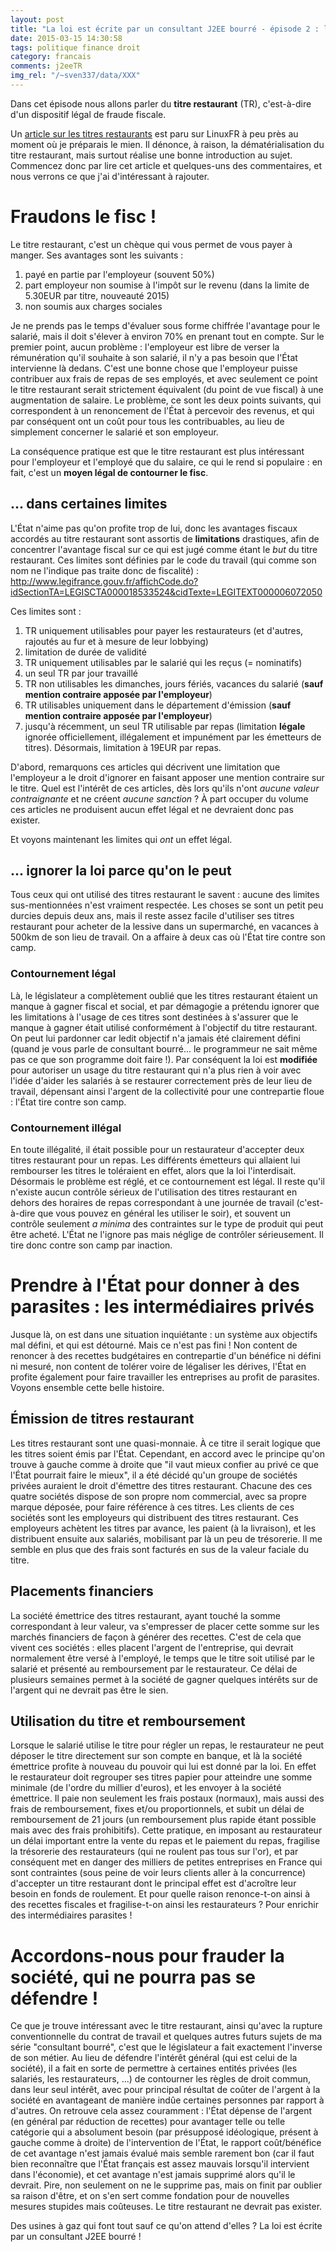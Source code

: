 ```yaml
---
layout: post
title: "La loi est écrite par un consultant J2EE bourré - épisode 2 : le titre restaurant"
date: 2015-03-15 14:30:58
tags: politique finance droit
category: francais
comments: j2eeTR
img_rel: "/~sven337/data/XXX"
---
```

Dans cet épisode nous allons parler du **titre restaurant** (TR), c'est-à-dire d'un dispositif légal de fraude fiscale.

Un [article sur les titres restaurants](http://linuxfr.org/users/thamieu/journaux/histoire-des-titres-restaurant-ou-comment-les-salaires-furent-places-sous-drm) est paru sur LinuxFR à peu près au moment où je préparais le mien. Il dénonce, à raison, la dématérialisation du titre restaurant, mais surtout réalise une bonne introduction au sujet. Commencez donc par lire cet article et quelques-uns des commentaires, et nous verrons ce que j'ai d'intéressant à rajouter. 

# Fraudons le fisc !

Le titre restaurant, c'est un chèque qui vous permet de vous payer à manger. Ses avantages sont les suivants :

1. payé en partie par l'employeur (souvent 50%)
2. part employeur non soumise à l'impôt sur le revenu (dans la limite de 5.30EUR par titre, nouveauté 2015)
3. non soumis aux charges sociales

Je ne prends pas le temps d'évaluer sous forme chiffrée l'avantage pour le salarié, mais il doit s'élever à environ 70% en prenant tout en compte. Sur le premier point, aucun problème : l'employeur est libre de verser la rémunération qu'il souhaite à son salarié, il n'y a pas besoin que l'État intervienne là dedans. C'est une bonne chose que l'employeur puisse contribuer aux frais de repas de ses employés, et avec seulement ce point le titre restaurant serait strictement équivalent (du point de vue fiscal) à une augmentation de salaire.
Le problème, ce sont les deux points suivants, qui correspondent à un renoncement de l'État à percevoir des revenus, et qui par conséquent ont un coût pour tous les contribuables, au lieu de simplement concerner le salarié et son employeur.

La conséquence pratique est que le titre restaurant est plus intéressant pour l'employeur et l'employé que du salaire, ce qui le rend si populaire : en fait, c'est un **moyen légal de contourner le fisc**.

## ... dans certaines limites

L'État n'aime pas qu'on profite trop de lui, donc les avantages fiscaux accordés au titre restaurant sont assortis de **limitations** drastiques, afin de concentrer l'avantage fiscal sur ce qui est jugé comme étant le *but* du titre restaurant.
Ces limites sont définies par le code du travail (qui comme son nom ne l'indique pas traite donc de fiscalité) : <http://www.legifrance.gouv.fr/affichCode.do?idSectionTA=LEGISCTA000018533524&cidTexte=LEGITEXT000006072050>

Ces limites sont :

1. TR uniquement utilisables pour payer les restaurateurs (et d'autres, rajoutés au fur et à mesure de leur lobbying) 
2. limitation de durée de validité
3. TR uniquement utilisables par le salarié qui les reçus (= nominatifs)
4. un seul TR par jour travaillé
5. TR non utilisables les dimanches, jours fériés, vacances du salarié (**sauf mention contraire apposée par l'employeur**)
6. TR utilisables uniquement dans le département d'émission (**sauf mention contraire apposée par l'employeur**)
7. jusqu'à récemment, un seul TR utilisable par repas (limitation **légale** ignorée officiellement, illégalement et impunément par les émetteurs de titres). Désormais, limitation à 19EUR par repas.

D'abord, remarquons ces articles qui décrivent une limitation que l'employeur a le droit d'ignorer en faisant apposer une mention contraire sur le titre. Quel est l'intérêt de ces articles, dès lors qu'ils n'ont *aucune valeur contraignante* et ne créent *aucune sanction* ? À part occuper du volume ces articles ne produisent aucun effet légal et ne devraient donc pas exister.

Et voyons maintenant les limites qui *ont* un effet légal.

## ... ignorer la loi parce qu'on le peut

Tous ceux qui ont utilisé des titres restaurant le savent : aucune des limites sus-mentionnées n'est vraiment respectée. Les choses se sont un petit peu durcies depuis deux ans, mais il reste assez facile d'utiliser ses titres restaurant pour acheter de la lessive dans un supermarché, en vacances à 500km de son lieu de travail.
On a affaire à deux cas où l'État tire contre son camp.

### Contournement légal

Là, le législateur a complètement oublié que les titres restaurant étaient un manque à gagner fiscal et social, et par démagogie a prétendu ignorer que les limitations à l'usage de ces titres sont destinées à s'assurer que le manque à gagner était utilisé conformément à l'objectif du titre restaurant. On peut lui pardonner car ledit objectif n'a jamais été clairement défini (quand je vous parle de consultant bourré... le programmeur ne sait même pas ce que son programme doit faire !).
Par conséquent la loi est **modifiée** pour autoriser un usage du titre restaurant qui n'a plus rien à voir avec l'idée d'aider les salariés à se restaurer correctement près de leur lieu de travail, dépensant ainsi l'argent de la collectivité pour une contrepartie floue : l'État tire contre son camp.

### Contournement illégal

En toute illégalité, il était possible pour un restaurateur d'accepter deux titres restaurant pour un repas. Les différents émetteurs qui allaient lui rembourser les titres le toléraient en effet, alors que la loi l'interdisait. Désormais le problème est réglé, et ce contournement est légal.
Il reste qu'il n'existe aucun contrôle sérieux de l'utilisation des titres restaurant en dehors des horaires de repas correspondant à une journée de travail (c'est-à-dire que vous pouvez en général les utiliser le soir), et souvent un contrôle seulement *a minima* des contraintes sur le type de produit qui peut être acheté. 
L'État ne l'ignore pas mais néglige de contrôler sérieusement. Il tire donc contre son camp par inaction.

# Prendre à l'État pour donner à des parasites : les intermédiaires privés

Jusque là, on est dans une situation inquiétante : un système aux objectifs mal défini, et qui est détourné. Mais ce n'est pas fini !
Non content de renoncer à des recettes budgétaires en contrepartie d'un bénéfice ni défini ni mesuré, non content de tolérer voire de légaliser les dérives, l'État en profite également pour faire travailler les entreprises au profit de parasites. Voyons ensemble cette belle histoire.

## Émission de titres restaurant

Les titres restaurant sont une quasi-monnaie. À ce titre il serait logique que les titres soient émis par l'État. Cependant, en accord avec le principe qu'on trouve à gauche comme à droite que "il vaut mieux confier au privé ce que l'État pourrait faire le mieux", il a été décidé qu'un groupe de sociétés privées auraient le droit d'émettre des titres restaurant. Chacune des ces quatre sociétés dispose de son propre nom commercial, avec sa propre marque déposée, pour faire référence à ces titres. 
Les clients de ces sociétés sont les employeurs qui distribuent des titres restaurant. Ces employeurs achètent les titres par avance, les paient (à la livraison), et les distribuent ensuite aux salariés, mobilisant par là un peu de trésorerie. Il me semble en plus que des frais sont facturés en sus de la valeur faciale du titre.

## Placements financiers

La société émettrice des titres restaurant, ayant touché la somme correspondant à leur valeur, va s'empresser de placer cette somme sur les marchés financiers de façon à générer des recettes. C'est de cela que vivent ces sociétés : elles placent l'argent de l'entreprise, qui devrait normalement être versé à l'employé, le temps que le titre soit utilisé par le salarié et présenté au remboursement par le restaurateur. Ce délai de plusieurs semaines permet à la société de gagner quelques intérêts sur de l'argent qui ne devrait pas être le sien.

## Utilisation du titre et remboursement

Lorsque le salarié utilise le titre pour régler un repas, le restaurateur ne peut déposer le titre directement sur son compte en banque, et là la société émettrice profite à nouveau du pouvoir qui lui est donné par la loi.
En effet le restaurateur doit regrouper ses titres papier pour atteindre une somme minimale (de l'ordre du millier d'euros), et les envoyer à la société émettrice. Il paie non seulement les frais postaux (normaux), mais aussi des frais de remboursement, fixes et/ou proportionnels, et subit un délai de remboursement de 21 jours (un remboursement plus rapide étant possible mais avec des frais prohibitifs).
Cette pratique, en imposant au restaurateur un délai important entre la vente du repas et le paiement du repas, fragilise la trésorerie des restaurateurs (qui ne roulent pas tous sur l'or), et par conséquent met en danger des milliers de petites entreprises en France qui sont contraintes (sous peine de voir leurs clients aller à la concurrence) d'accepter un titre restaurant dont le principal effet est d'acroître leur besoin en fonds de roulement.
Et pour quelle raison renonce-t-on ainsi à des recettes fiscales et fragilise-t-on ainsi les restaurateurs ? Pour enrichir des intermédiaires parasites !

# Accordons-nous pour frauder la société, qui ne pourra pas se défendre !

Ce que je trouve intéressant avec le titre restaurant, ainsi qu'avec la rupture conventionnelle du contrat de travail et quelques autres futurs sujets de ma série "consultant bourré", c'est que le législateur a fait exactement l'inverse de son métier. Au lieu de défendre l'intérêt général (qui est celui de la société), il a fait en sorte de permettre à certaines entités privées (les salariés, les restaurateurs, ...) de contourner les règles de droit commun, dans leur seul intérêt, avec pour principal résultat de coûter de l'argent à la société en avantageant de manière indûe certaines personnes par rapport à d'autres.
On retrouve cela assez couramment : l'État dépense de l'argent (en général par réduction de recettes) pour avantager telle ou telle catégorie qui a absolument besoin (par présupposé idéologique, présent à gauche comme à droite) de l'intervention de l'État, le rapport coût/bénéfice de cet avantage n'est jamais évalué mais semble rarement bon (car il faut bien reconnaître que l'État français est assez mauvais lorsqu'il intervient dans l'économie), et cet avantage n'est jamais supprimé alors qu'il le devrait. Pire, non seulement on ne le supprime pas, mais on finit par oublier sa raison d'être, et on s'en sert comme fondation pour de nouvelles mesures stupides mais coûteuses. Le titre restaurant ne devrait pas exister.

Des usines à gaz qui font tout sauf ce qu'on attend d'elles ? La loi est écrite par un consultant J2EE bourré !
